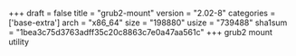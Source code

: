 +++
draft = false
title = "grub2-mount"
version = "2.02-8"
categories = ['base-extra']
arch = "x86_64"
size = "198880"
usize = "739488"
sha1sum = "1bea3c75d3763adff35c20c8863c7e0a47aa561c"
+++
grub2 mount utility